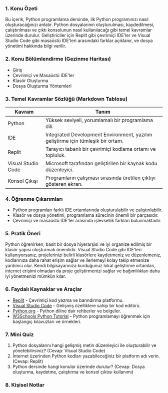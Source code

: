### 1. Konu Özeti
Bu içerik, Python programlama dersinde, ilk Python programınızı nasıl oluşturacağınızı anlatır. Python dosyalarının oluşturulması, kaydedilmesi, çalıştırılması ve çıktı konsolunun nasıl kullanılacağı gibi temel kavramlar üzerinde durulur. Geliştiriciler için Replit gibi çevrimiçi IDE'ler ve Visual Studio Code gibi masaüstü IDE'leri arasındaki farklar açıklanır, ve dosya yönetimi hakkında bilgi verilir.

### 2. Konu Bölümlendirme (Gezinme Haritası)
* Giriş
* Çevrimiçi ve Masaüstü IDE'ler
* Klasör Oluşturma
* Dosya Oluşturma Yöntemleri

### 3. Temel Kavramlar Sözlüğü (Markdown Tablosu)

| Kavram | Tanım |
|---|---|
| Python | Yüksek seviyeli, yorumlamalı bir programlama dili. |
| IDE | Integrated Development Environment, yazılım geliştirme için tümleşik bir ortam. |
| Replit | Tarayıcı tabanlı bir çevrimiçi kodlama ortamı ve topluluk. |
| Visual Studio Code | Microsoft tarafından geliştirilen bir kaynak kodu düzenleyici. |
| Konsol Çıkışı | Programların çalışması sırasında üretilen çıktıyı gösteren ekran. |

### 4. Öğrenme Çıkarımları
* Python programları farklı IDE ortamlarında oluşturulabilir ve çalıştırılabilir.
* Klasör ve dosya yönetimi, programlama sürecinin önemli bir parçasıdır.
* Çevrimiçi ve masaüstü IDE'ler arasında işlevsellik farkları bulunmaktadır.

### 5. Pratik Öneri
Python öğrenirken, basit bir dosya hiyerarşisi ve iyi organize edilmiş bir klasör yapısı oluşturmak önemlidir. Visual Studio Code gibi IDE'leri kullanıyorsanız, projelerinizi belirli klasörlere kaydetmeniz ve düzenlemeniz, kodlarınıza daha rahat erişim sağlar ve ilerlemeyi kolay takip etmenize yardımcı olur. Kendi bilgisayarınıza kurduğunuz lokal geliştirme ortamları, internet erişimi olmadan da proje geliştirmenizi sağlar ve bağımlılıkları daha iyi yönetmenizi mümkün kılar.

### 6. Faydalı Kaynaklar ve Araçlar
* [Replit](https://replit.com) - Çevrimiçi kod yazma ve barındırma platformu.
* [Visual Studio Code](https://code.visualstudio.com) - Gelişmiş özelliklere sahip bir kod editörü.
* [Python.org](https://www.python.org) - Python diline dair rehberler ve belgeler.
* [W3Schools Python Tutorial](https://www.w3schools.com/python/) - Python programlamayı öğrenmek için başlangıç kılavuzları ve örnekleri.

### 7. Mini Quiz
1. Python dosyalarını hangi gelişmiş metin düzenleyici ile oluşturabilir ve yönetebilirsiniz? (Cevap: Visual Studio Code)
2. İnternet üzerinden Python kodları yazabileceğiniz bir platform adı verin. (Cevap: Replit)
3. Python dersinde hangi konular üzerinde durulur? (Cevap: Dosya oluşturma, kaydetme, çalıştırma ve konsol çıktısı kullanımı)

### 8. Kişisel Notlar
